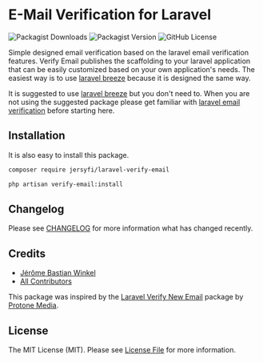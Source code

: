 # E-Mail Verification for Laravel

![Packagist Downloads](https://img.shields.io/packagist/dt/jersyfi/laravel-verify-email)
![Packagist Version](https://img.shields.io/packagist/v/jersyfi/laravel-verify-email)
![GitHub License](https://img.shields.io/github/license/jersyfi/laravel-verify-email)

Simple designed email verification based on the laravel email verification features. Verify Email publishes the scaffolding to your laravel application that can be easily customized based on your own application's needs. The easiest way is to use [laravel breeze](https://github.com/laravel/breeze) because it is designed the same way.

It is suggested to use [laravel breeze](https://github.com/laravel/breeze) but you don't need to. When you are not using the suggested package please get familiar with [laravel email verification](https://laravel.com/docs/8.x/verification) before starting here.

## Installation

It is also easy to install this package.

```bash
composer require jersyfi/laravel-verify-email

php artisan verify-email:install
```


## Changelog

Please see [CHANGELOG](CHANGELOG.md) for more information what has changed recently.

## Credits

- [Jérôme Bastian Winkel](https://github.com/jersyfi)
- [All Contributors](../../contributors)

This package was inspired by the [Laravel Verify New Email](https://github.com/protonemedia/laravel-verify-new-email) package by [Protone Media](https://github.com/protonemedia).

## License

The MIT License (MIT). Please see [License File](LICENSE) for more information.
